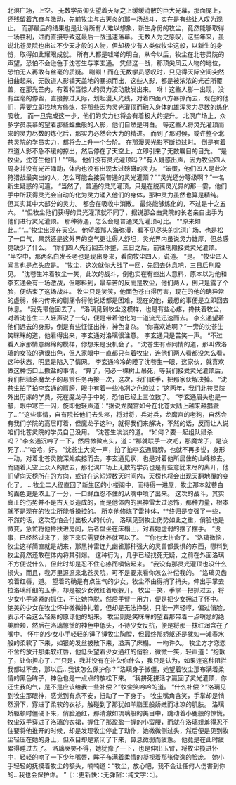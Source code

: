 北溟广场，上空。
无数学员仰头望着天际之上缓缓消散的巨大光幕，那面庞上，还残留着亢奋与激动，先前牧尘与古天炎的那一场战斗，实在是有些让人叹为观止。
而那最后的结果也是让得所有人难以想象，新生身份的牧尘，竟然能够取得一场胜利，进而直接导致这最后一战迅速落幕。
无数人为之感叹，这些年来，虽说北苍灵院也出过不少天才般的人物，但却极少有人类似牧尘这般，以新生的身份，取得如此耀眼成就。
所有人都是嘘唏的明白，从今以后，牧尘在北苍灵院的声望，恐怕不会逊色于沈苍生与李玄通。
凭借这一战，那顶尖风云人物的地位，恐怕无人再敢有丝毫的质疑。
唰唰！而在无数学员感叹时，只见得天际空间突然扭曲起来，无数道人影铺天盖地的暴掠而出，这些人影，都是被浓浓的光芒所覆盖，在那光芒内，有着相当惊人的灵力波动散发出来。
咻！这些人影一出现，没有丝毫的停留，直接掠过天际，划起漫天光线，对着四面八方暴掠而去，现在的他们，需要立即找地方修炼，将那些因为灵光灌顶而融入身体的雄浑灵力尽数的炼化吸收。
而一旦完成这一步，他们的实力也将会有着极大的提升。
北溟广场上，众多学员羡慕的望着那些蝗虫般的人影，他们自然是明白。
等这些人将灵光灌顶而来的灵力尽数的炼化后，那实力必然会大为的精进。
而到了那时候，或许整个北苍灵院的学员实力，都将会上升一个台阶。
在那漫天光影不断掠过时。
倒是有着四道人影不急不缓的掠出，然后停在了天空上，立即引来了无数瞩目的目光。
“是牧尘，沈苍生他们！”“咦。
他们没有灵光灌顶吗？”有人疑惑出声，因为牧尘四人周身并没有光芒涌动，体内也没有出现太过磅礴的灵力。
“笨蛋，他们四人是此次狩猎战最突出的人，怎么可能会接受普通的灵光灌顶？”“灵光还分等级啊？”一名新生疑惑的问道。
“当然了，普通的灵光灌顶，只是在脱离灵光界的那一霎，他们手中所获得灵光会自动的化为灵力涌入他们的身体，那种灵力虽然也算是精纯。
但其实其中大部分的灵力。
都会在吸收中消散。
最终能够炼化的，不过是十之五六。
”“但牧尘他们获得的灵光灌顶就不同了，据说那会由灵院的长老亲自出手为他们进行灵光灌顶。
那种待遇，怎么会是普通灵光灌顶可比。
”“原来如此...”“...”牧尘出现在天空。
他望着那人海弥漫，看不见尽头的北溟广场，也是松了一口气，果然还是这外界的空气更让得人舒坦，灵光界内虽说灵力雄厚，但总感觉缺少了什么。
“你们四人先行回去休整，三日之后，前往刑殿接受灵光灌顶。
”半空中，那两名白发长老也是现出身来，看向牧尘四人，说道。
“是。
”牧尘四人闻言也是点头应是。
“牧尘，这次就你大战了一回，先回去休息吧，三日后刑殿见。
”沈苍生冲着牧尘一笑，此次的战斗，倒也实在有些出人意料，原本以为他和李玄通会有一场激战，但哪料到，最辛苦的反而是牧尘，他们两人，倒只是露了个脸，便结束了这场战斗。
牧尘只是笑笑，他面色苍白得厉害，现在的他的确异常的虚弱，体内传来的剧痛令得他说话都是困难，现在的他，最想的事便是立即回去休息。
“我先带他回去了。
”洛璃见到牧尘这模样，也是有些心疼，搀扶着牧尘，对着沈苍生二人轻声说了一句，便是带着他化为一道流光迅速而去。
李玄通望着他们远去的身影，倒是有些怔怔出神，神色复杂。
“你喜欢她啊？”一旁的沈苍生笑眯眯的道，他看得出来，李玄通对洛璃很注意。
李玄通只是苦笑一声。
“不过看人家那情意绵绵的模样，你想来是没机会了。
”沈苍生有点同情的道，那叫做洛璃的女孩的确很出色，但人家眼中一直都只有着牧尘，连他们两人看都没怎么看，这种状态，明显是陷入了情网。
李玄通冷冷的瞪了沈苍生一眼，这家伙，就喜欢做这种伤口上撒盐的事情。
“算了，何必一棵树上吊死，等我们接受灵光灌顶后，我们把猎杀魔龙子的悬赏任务再接一次，这次，我们联手，把那家伙解决掉。
”沈苍生拍了拍李玄通的肩膀，眼中有着一些冷冽之色掠过：“这两年，我们北苍灵院外出历练的学员，死在魔龙子手中的，恐怕已经上三位数了。
”李玄通眉头也是一皱，眼中寒芒一闪，旋即他轻声道：“据说龙魔宫如今在北苍大陆上越来越猖獗了...”“这些事情，自有院长他们去头疼，将对将，兵对兵，龙魔宫的老狗，自然会有我们学院的高层盯着，但魔龙子这种，就得我们来解决，不然的话，反而让人说咱们北苍灵院的学员自己没用。
”沈苍生淡淡的道。
“如何？要一起组队猎杀吗？”李玄通沉吟了一下，然后微微点头，道：“那就联手一次吧，那魔龙子，是该死了...”“哈哈，好。
”沈苍生大笑一声，拍了拍李玄通肩膀，也就不再多说，身形一动，对着北苍灵院深处疾掠而去，李玄通见状，也是对着他所居住的山峰掠去。
而随着天空上众人的散去，那北溟广场上无数的学员也是有些意犹未尽的离开，他们望向天榜所在的方向，或许在这短短数天时间内，天榜也将会出现天翻地覆的变化了。
...牧尘二人径直回了新生区的小楼阁中，而待得一进屋，牧尘那本就苍白的面色更是浓上了一分，一口鲜血忍不住的从嘴中喷了出来。
这次的战斗，其实真正的伤势并不是古天炎造成的，而是他体内的黑神雷太过恐怖，那种力量，根本就不是现在的牧尘所能够操控的。
所幸他修炼了雷神体，**终归是变强了一些，不然的话，这次恐怕会付出极大的代价。
洛璃见到牧尘伤势如此之重，俏脸也是微变，急忙将他搀扶进房间，后者盘坐在床榻上，对着她虚弱的摆了摆手。
“没事，已经熬过来了，接下来只需要休养就可以了。
”“你也太拼命了。
”洛璃微恼，牧尘这样简直就是胡来，那黑神雷连九幽雀那种强大的灵兽都畏惧的东西，哪料到牧尘竟然还敢在体内将其引爆。
这种行为，几乎已经找死无疑，之前在外面洛璃不方便说什么，但此时却是忍不住心疼而嗔恼起来。
“我没有那灵光灌顶也没什么损失，而且，我万里迢迢来北苍灵院，可不是要来看你怎么补偿我的。
”洛璃贝齿咬着红唇，道。
望着的确是有点生气的少女，牧尘不由得捎了捎头，伸出手掌去拉洛璃纤细的玉手，却是被少女微红着眼躲开。
牧尘一笑，手掌一把抓过去，将少女小手紧紧的抓住，不让她挣脱，然后手臂一用力，便是把少女拥进了怀中。
绝美的少女在牧尘怀中微微挣扎着，但却是无法挣脱，只能一声轻哼，偏过俏脸，表示不会这么轻易的原谅他的胡来。
牧尘则是笑眯眯的望着那带着一点嗔忿的绝美脸颊，然后在洛璃惊慌的神色中低头，不待少女反抗，便是将那一抹红润含在了嘴中。
怀中的少女小手轻轻的锤了锤牧尘胸膛，但最终那娇躯还是犹如一滩春水般的柔软了下来，如银的发丝披散下来，溢满了床榻。
一吻许久。
牧尘方才恋恋不舍的放开那柔软红唇，他低头望着少女通红的俏脸，微微一笑，轻声道：“抱歉了，让你担心了...”“只是，我并没有在补欠你什么，我只是认为，如果连这种阻拦我都过不去，那以后...我该怎么保护你？”洛璃身子微僵，她望着牧尘那布满着柔情的黑色眸子，神色也是一点点的放松下来。
“我拼死拼活才赢回了灵光灌顶，你还生我的气，是不是应该给我一些补偿？”牧尘笑吟吟的道。
“什么补偿？”洛璃见到牧尘那眼神，感觉到有点不安，扭动了一下身子。
牧尘嘴角含笑，手掌却是悄然滑下，穿进了柔软的衣衫，触碰到了那犹如羊脂玉般娇嫩而冰凉的肌肤。
洛璃娇躯顿时僵硬下来，俏脸通红，那清澈如琉璃般的美目中，跳动着小鹿般的惊慌。
牧尘双手穿进了洛璃的衣裙，握住了那盈盈一握的小蛮腰，而就在洛璃娇羞得忍不住要将他推开的时候，却是发现牧尘停止了动作，她微微侧过头，然后便是见到牧尘轻压在她的身上，但双目却是紧闭了下来，鼻息微弱而疲惫。
他竟是在此时疲累得睡过去了。
洛璃哭笑不得，她犹豫了一下，也是伸出玉臂，将牧尘揽进怀中，轻轻的吻了一下少年嘴唇，眸子布满着柔情的凝视着那张俊逸的脸庞。
她小手轻轻的抚摸着牧尘的额头，喃喃道：“牧尘，放心吧，我不会让任何人伤害到你的...我也会保护你。
”〖∷更新快∷无弹窗∷纯文字∷〗。
